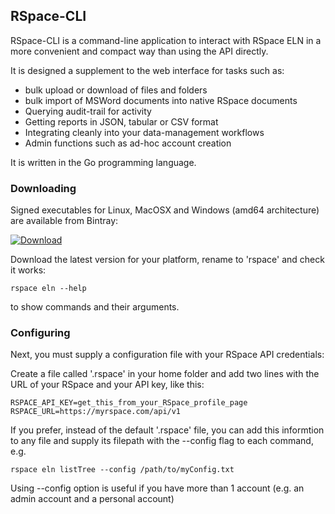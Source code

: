 ## RSpace-CLI

RSpace-CLI is a command-line application to interact with RSpace ELN in a more convenient
and compact way than using the API directly.

It is designed a supplement to the web interface for tasks such as:

* bulk upload or download of files and folders
* bulk import of MSWord documents into native RSpace documents
* Querying audit-trail for activity
* Getting reports in JSON, tabular or CSV format
* Integrating cleanly into your data-management workflows
* Admin functions such as ad-hoc account creation

It is written in the Go programming language.

### Downloading

Signed executables for Linux, MacOSX and Windows (amd64 architecture) are available from Bintray:

[ ![Download](https://api.bintray.com/packages/ra22597/rspace-cli/rspace-cli/images/download.svg) ](https://bintray.com/ra22597/rspace-cli/rspace-cli/_latestVersion)

Download the latest version for your platform, rename to 'rspace' and check it works:

    rspace eln --help

to show commands and their arguments.

### Configuring

Next, you must supply a configuration file with your RSpace API credentials:

Create a file called '.rspace' in your home folder and add two lines with the URL of your RSpace and
your API key, like this:

    RSPACE_API_KEY=get_this_from_your_RSpace_profile_page
    RSPACE_URL=https://myrspace.com/api/v1

If you prefer, instead of the default '.rspace' file,  you can add this informtion to any file and supply its filepath with the --config flag to each command, e.g.

    rspace eln listTree --config /path/to/myConfig.txt

Using --config option is useful if you have more than 1 account (e.g. an admin account and a personal account)
